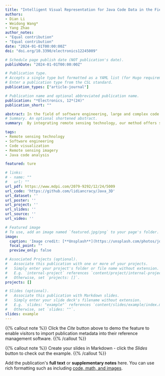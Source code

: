 ```yaml
---
title: "Intelligent Visual Representation for Java Code Data in the Field of Software Engineering Based on Remote Sensing Techniques"
authors:
- Dian Li
- Weidong Wang*
- Yang Zhao
author_notes:
- "Equal contribution"
- "Equal contribution"
date: "2024-01-01T00:00:00Z"
doi: "doi.org/10.3390/electronics12245009"

# Schedule page publish date (NOT publication's date).
publishDate: "2024-01-01T00:00:00Z"

# Publication type.
# Accepts a single type but formatted as a YAML list (for Hugo requirements).
# Enter a publication type from the CSL standard.
publication_types: ["article-journal"]

# Publication name and optional abbreviated publication name.
publication: "*Electronics, 12*(24)"
publication_short: ""

abstract: In the field of software engineering, large and complex code bases may lead to some burden of understanding their structure and meaning for developers. To reduce the burden on developers, we consider a code base visualization method to visually express the meaning of code bases. Inspired by remote sensing imagery, we employ graphical representations to illustrate the semantic connections within Java code bases, aiming to help developers understand its meaning and logic. This approach is segmented into three distinct levels of analysis. First, at the project-level, we visualize Java projects by portraying each file as an element within a code forest, offering a broad overview of the project’s structure. This macro-view perspective aids in swiftly grasping the project’s layout and hierarchy. Second, at the file-level, we concentrate on individual files, using visualization techniques to highlight their unique attributes and complexities. This perspective enables a deeper understanding of each file’s structure and its role within the larger project. Finally, at the component-level, our focus shifts to the detailed analysis of Java methods and classes. We examine these components for complexity and other specific characteristics, providing insights that are crucial for the optimization of code and the enhancement of software quality. By integrating remote sensing technology, our method offers software engineers deeper insights into code quality, significantly enhancing the software development lifecycle and its outcomes.
# Summary. An optional shortened abstract.
summary:  By integrating remote sensing technology, our method offers software engineers deeper insights into code quality, significantly enhancing the software development lifecycle and its outcomes.

tags:
- Remote sensing technology
- Software engineering
- Code visualization
- Remote sensing imagery
- Java code analysis

featured: ture

# links:
# - name: ""
#   url: ""
url_pdf: https://www.mdpi.com/2079-9292/12/24/5009
url_code: 'https://github.com/lidiancracy/Java_3D'
url_dataset: ''
url_poster: ''
url_project: ''
url_slides: ''
url_source: ''
url_video: ''

# Featured image
# To use, add an image named `featured.jpg/png` to your page's folder. 
image:
  caption: 'Image credit: [**Unsplash**](https://unsplash.com/photos/jdD8gXaTZsc)'
  focal_point: ""
  preview_only: false

# Associated Projects (optional).
#   Associate this publication with one or more of your projects.
#   Simply enter your project's folder or file name without extension.
#   E.g. `internal-project` references `content/project/internal-project/index.md`.
#   Otherwise, set `projects: []`.
projects: []

# Slides (optional).
#   Associate this publication with Markdown slides.
#   Simply enter your slide deck's filename without extension.
#   E.g. `slides: "example"` references `content/slides/example/index.md`.
#   Otherwise, set `slides: ""`.
slides: example
---
```


{{% callout note %}}
Click the *Cite* button above to demo the feature to enable visitors to import publication metadata into their reference management software.
{{% /callout %}}

{{% callout note %}}
Create your slides in Markdown - click the *Slides* button to check out the example.
{{% /callout %}}

Add the publication's **full text** or **supplementary notes** here. You can use rich formatting such as including [code, math, and images](https://docs.hugoblox.com/content/writing-markdown-latex/).

